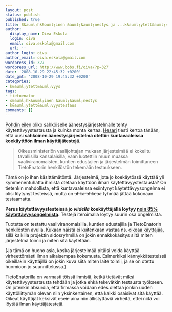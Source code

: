 ```yaml
---
layout: post
status: publish
published: true
title: S&auml;hk&ouml;inen &auml;&auml;nestys ja ...k&auml;ytett&auml;vyystestaus?
author:
  display_name: Oiva Eskola
  login: oiva
  email: oiva.eskola@gmail.com
  url: ''
author_login: oiva
author_email: oiva.eskola@gmail.com
wordpress_id: 327
wordpress_url: http://www.bobs.fi/oiva/?p=327
date: '2008-10-29 22:45:32 +0200'
date_gmt: '2008-10-29 19:45:32 +0200'
categories:
- k&auml;ytett&auml;vyys
tags:
- tietoenator
- s&auml;hk&ouml;inen &auml;&auml;nestys
- k&auml;ytett&auml;vyystestaus
comments: []
---
```

<p><a title="S&auml;hk&ouml;isen &auml;&auml;nestyksen k&auml;ytett&auml;vyys&hellip; mik&auml; on k&auml;ytett&auml;vyys?" href="http://www.bobs.fi/oiva/2008/10/28/sahkoisen-aanestyksen-kaytettavyys-mika-on-kaytettavyys/">Pohdin eilen</a> oliko s&auml;hk&ouml;iselle &auml;&auml;nestysj&auml;rjestelm&auml;lle tehty k&auml;ytett&auml;vyystestausta ja kuinka monta kertaa. <a title="HS: S&auml;hk&ouml;ist&auml; &auml;&auml;nestyst&auml; ei testattu ulkopuolisilla" href="http://www.hs.fi/politiikka/artikkeli/S%C3%A4hk%C3%B6ist%C3%A4+%C3%A4%C3%A4nestyst%C3%A4+ei+testattu+ulkopuolisilla/1135240638305">Hesari</a> tiesti kertoa t&auml;n&auml;&auml;n, ett&auml; uusi <strong>s&auml;hk&ouml;inen &auml;&auml;nestysj&auml;rjestelm&auml; otettiin kuntavaaleissa koek&auml;ytt&ouml;&ouml;n ilman k&auml;ytt&auml;j&auml;testej&auml;.</strong></p>
<blockquote><p>Oikeusministeri&ouml;n vaalijohtajan mukaan j&auml;rjestelm&auml;&auml; ei kokeiltu tavallisilla kansalaisilla, vaan luotettiin muun muassa vaaliviranomaisten, kuntien edustajien ja j&auml;rjestelm&auml;n toimittaneen TietoEnatorin henkil&ouml;st&ouml;n tekem&auml;&auml;n testaukseen.</p></blockquote>
<p>T&auml;m&auml; on jo ihan k&auml;sitt&auml;m&auml;t&ouml;nt&auml;. J&auml;rjestelm&auml;, jota jo koek&auml;yt&ouml;ss&auml; k&auml;ytt&auml;&auml; yli kymmenentuhatta ihmist&auml; otetaan k&auml;ytt&ouml;&ouml;n ilman k&auml;ytett&auml;vyystestausta? On tietenkin mahdollista, ett&auml; kuntavaaleissa esiintynyt k&auml;ytett&auml;vyysongelma ei olisi l&ouml;ytynyt testeiss&auml;, mutta on <span style="text-decoration: line-through;">uhkarohkeaa</span> tyhm&auml;&auml; j&auml;tt&auml;&auml; kokonaan testaamatta.</p>
<p><strong>Perus k&auml;ytett&auml;vyystesteiss&auml; jo <em>viidell&auml;</em> koek&auml;ytt&auml;j&auml;ll&auml; l&ouml;ytyy <a title="Usability testing with 5 users" href="http://www.useit.com/alertbox/20000319.html">noin 85% k&auml;ytett&auml;vyysongelmista</a>.</strong> Testej&auml; iteroimalla l&ouml;ytyy suurin osa ongelmista.</p>
<p>Tuotetta on testattu vaaliviranomaisilla, kuntien edustajilla ja TietoEnatorin henkil&ouml;st&ouml;n avulla. Kukaan n&auml;ist&auml; ei kuitenkaan vastaa ns. <a title="Usability Test: Want valuable feedback? Recruit real user for testing" href="http://agilenature.com/2008/05/08/usability-test-want-valuable-feedback-recruit-real-user-for-testing/">oikeaa k&auml;ytt&auml;j&auml;&auml;</a>, sill&auml; kaikilla projektin sidosryhmill&auml; on jokin ennakkok&auml;sitys siit&auml; miten j&auml;rjestelm&auml; toimii ja miten sit&auml; k&auml;ytet&auml;&auml;n.</p>
<p>(Ja t&auml;m&auml; on huono asia, koska j&auml;rjestelm&auml;&auml; pit&auml;isi voida k&auml;ytt&auml;&auml; virheett&ouml;m&auml;sti ilman aikaisempaa kokemusta. Esimerkiksi k&auml;nnykk&auml;testeiss&auml; oikeillakin k&auml;ytt&auml;jill&auml; on jokin kuva siit&auml; miten laite toimii, ja se on otettu huomioon jo suunnittelussa.)</p>
<p>TietoEnatorilla on varmasti t&ouml;iss&auml; ihmisi&auml;, ketk&auml; tiet&auml;v&auml;t miksi k&auml;ytett&auml;vyystestausta tehd&auml;&auml;n ja jotka ehk&auml; tekev&auml;tkin testausta ty&ouml;kseen. On jotenkin absurdia, ett&auml; firmassa voidaan edes olettaa jonkin uuden k&auml;ytt&ouml;liittym&auml;n olevan niin yksinkertainen, ett&auml; kaikki osaisivat sit&auml; k&auml;ytt&auml;&auml;. Oikeat k&auml;ytt&auml;j&auml;t keksiv&auml;t <span style="text-decoration: line-through;">usein</span> aina niin &auml;llistytt&auml;vi&auml; virheit&auml;, ettei niit&auml; voi l&ouml;yt&auml;&auml; ilman k&auml;ytt&auml;j&auml;testej&auml;.</p>
